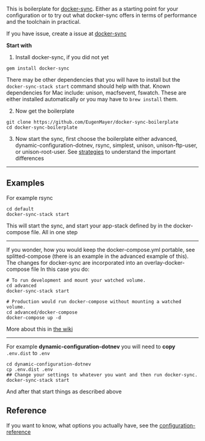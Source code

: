 This is boilerplate for [docker-sync](https://github.com/EugenMayer/docker_sync).
Either as a starting point for your configuration or to try out what docker-sync offers in terms of performance and the toolchain in practical.

If you have issue, create a issue at [docker-sync](https://github.com/EugenMayer/docker_sync)

**Start with**

 1) Install docker-sync, if you did not yet

```
gem install docker-sync
```

There may be other dependencies that you will have to install but the `docker-sync-stack start` command should help with that. Known dependencies for Mac include: unison, macfsevent, fswatch. These are either installed automatically or you may have to `brew install` them.

 2) Now get the boilerplate
```
git clone https://github.com/EugenMayer/docker-sync-boilerplate
cd docker-sync-boilerplate
```

 3) Now start the sync, first choose the boilerplate either advanced, dynamic-configuration-dotnev, rsync, simplest, unison, unison-ftp-user, or unison-root-user. See [strategies](https://github.com/EugenMayer/docker-sync/wiki/8.-Strategies) to understand the important differences

---

## Examples

For example rsync
```
cd default
docker-sync-stack start
```
This will start the sync, and start your app-stack defined by in the docker-compose file. All in one step

---

If you wonder, how you would keep the docker-compose.yml portable, see splitted-compose (there is an example in the advanced example of this). The changes for docker-sync are incorporated into an overlay-docker-compose file
In this case you do:

```
# To run development and mount your watched volume.
cd advanced
docker-sync-stack start

# Production would run docker-compose without mounting a watched volume.
cd advanced/docker-compose
docker-compose up -d
```

More about this in [the wiki](https://github.com/EugenMayer/docker-sync/wiki/Keep-your-docker-compose.yml-portable)

---

For example __dynamic-configuration-dotnev__ you will need to __copy__ `.env.dist` to `.env`

```
cd dynamic-configuration-dotnev
cp .env.dist .env
## Change your settings to whatever you want and then run docker-sync.
docker-sync-stack start
```

And after that start things as described above


## Reference

If you want to know, what options you actually have, see the [configuration-reference](https://github.com/EugenMayer/docker-sync/wiki/2.-Configuration#docker-syncyml)
